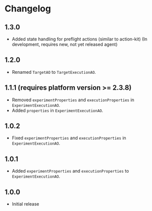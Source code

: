 # Changelog

## 1.3.0

- Added state handling for preflight actions (similar to action-kit) (In development, requires new, not yet released agent)

## 1.2.0

- Renamed `TargetAO` to `TargetExecutionAO`.

## 1.1.1 (requires platform version >= 2.3.8)

- Removed `experimentProperties` and `executionProperties` in `ExperimentExecutionAO`.
- Added `properties` in `ExperimentExecutionAO`.

## 1.0.2

- Fixed `experimentProperties` and `executionProperties` in `ExperimentExecutionAO`.

## 1.0.1

- Added `experimentProperties` and `executionProperties` to `ExperimentExecutionAO`.

## 1.0.0

- Initial release

